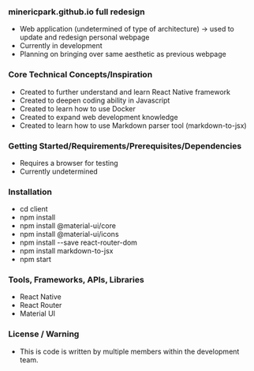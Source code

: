 ### minericpark.github.io full redesign

- Web application (undetermined of type of architecture) -> used to update and redesign personal webpage
- Currently in development
- Planning on bringing over same aesthetic as previous webpage

### Core Technical Concepts/Inspiration
- Created to further understand and learn React Native framework
- Created to deepen coding ability in Javascript
- Created to learn how to use Docker
- Created to expand web development knowledge
- Created to learn how to use Markdown parser tool (markdown-to-jsx)

### Getting Started/Requirements/Prerequisites/Dependencies
- Requires a browser for testing
- Currently undetermined

### Installation
- cd client
- npm install
- npm install @material-ui/core
- npm install @material-ui/icons
- npm install --save react-router-dom
- npm install markdown-to-jsx
- npm start


### Tools, Frameworks, APIs, Libraries
- React Native
- React Router
- Material UI

### License / Warning
- This is code is written by multiple members within the development team.
